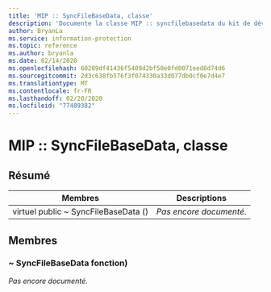 ```yaml
---
title: 'MIP :: SyncFileBaseData, classe'
description: 'Documente la classe MIP :: syncfilebasedata du kit de développement logiciel (SDK) Microsoft Information Protection (MIP).'
author: BryanLa
ms.service: information-protection
ms.topic: reference
ms.author: bryanla
ms.date: 02/14/2020
ms.openlocfilehash: 60209df41436f5409d2bf50e0fd0071eed8d74d6
ms.sourcegitcommit: 2d3c638fb576f3f074330a33d077db0cf0e7d4e7
ms.translationtype: MT
ms.contentlocale: fr-FR
ms.lasthandoff: 02/20/2020
ms.locfileid: "77489382"
---
```

# <a name="class-mipsyncfilebasedata"></a>MIP :: SyncFileBaseData, classe 
  
## <a name="summary"></a>Résumé
 Membres                        | Descriptions                                
--------------------------------|---------------------------------------------
virtuel public ~ SyncFileBaseData ()  | _Pas encore documenté._
  
## <a name="members"></a>Membres
  
### <a name="syncfilebasedata-function"></a>~ SyncFileBaseData fonction)
_Pas encore documenté._
